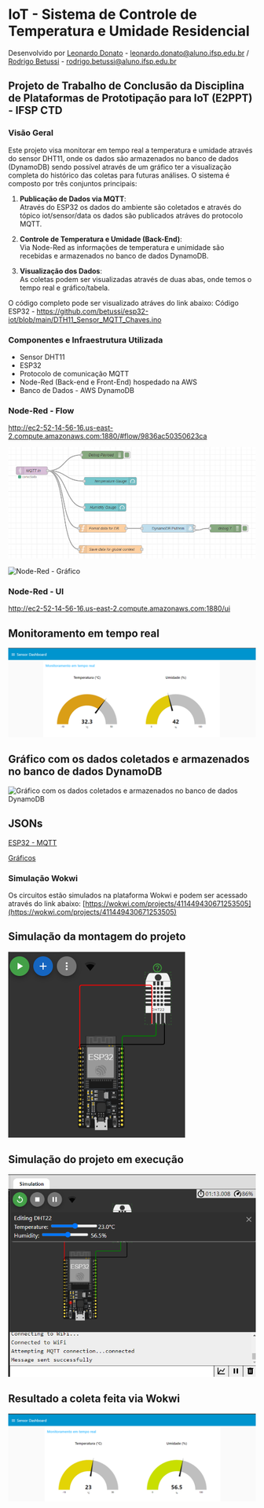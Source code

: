 # IoT - Sistema de Controle de Temperatura e Umidade Residencial

Desenvolvido por [Leonardo Donato](https://github.com/leopdonato) - leonardo.donato@aluno.ifsp.edu.br / [Rodrigo Betussi](https://github.com/betussi) - rodrigo.betussi@aluno.ifsp.edu.br

## Projeto de Trabalho de Conclusão da Disciplina de Plataformas de Prototipação para IoT (E2PPT) - IFSP CTD

### Visão Geral

Este projeto visa monitorar em tempo real a temperatura e umidade através do sensor DHT11, onde os dados são armazenados no banco de dados (DynamoDB) sendo possível através de um gráfico ter a visualização completa do histórico das coletas para futuras análises. O sistema é composto por três conjuntos principais:

1. **Publicação de Dados via MQTT**:  
   Através do ESP32 os dados do ambiente são coletados e através do tópico iot/sensor/data os dados são publicados atráves do protocolo MQTT.

3. **Controle de Temperatura e Umidade (Back-End)**:  
   Via Node-Red as informações de temperatura e unimidade são recebidas e armazenados no banco de dados DynamoDB.

4. **Visualização dos Dados**:  
   As coletas podem ser visualizadas através de duas abas, onde temos o tempo real e gráfico/tabela.

O código completo pode ser visualizado atráves do link abaixo:
   Código ESP32 - https://github.com/betussi/esp32-iot/blob/main/DTH11_Sensor_MQTT_Chaves.ino

### Componentes e Infraestrutura Utilizada
- Sensor DHT11
- ESP32
- Protocolo de comunicação MQTT
- Node-Red (Back-end e Front-End) hospedado na AWS
- Banco de Dados - AWS DynamoDB

### Node-Red - Flow
http://ec2-52-14-56-16.us-east-2.compute.amazonaws.com:1880/#flow/9836ac50350623ca

![Node-Red - MQTT](./imagens/Node-Red_Flow_MQTT_01.png)

![Node-Red - Gráfico](./imagens/Node-Red_Flow_Gráfico.png)

### Node-Red - UI
http://ec2-52-14-56-16.us-east-2.compute.amazonaws.com:1880/ui

## Monitoramento em tempo real

![Monitoramento em tempo real](./imagens/Node-Red_UI.png)

## Gráfico com os dados coletados e armazenados no banco de dados DynamoDB

![Gráfico com os dados coletados e armazenados no banco de dados DynamoDB](./imagens/Node-Red_Gráfico_01.png)

## JSONs

[ESP32 - MQTT](https://github.com/betussi/esp32-iot/blob/main/node-red/ESP32%20-%20MQTT.json)

[Gráficos](https://github.com/betussi/esp32-iot/blob/main/node-red/Gr%C3%A1ficos.json)

### Simulação Wokwi

Os circuitos estão simulados na plataforma Wokwi e podem ser acessado através do link abaixo:
[https://wokwi.com/projects/411449430671253505](https://wokwi.com/projects/411449430671253505)

## Simulação da montagem do projeto

![Wokwi - Projeto 01](./imagens/Wokwi_01.png)

## Simulação do projeto em execução

![Wokwi - Projeto 02](./imagens/Wokwi_02.png)

## Resultado a coleta feita via Wokwi

![Wokwi - Projeto 03](./imagens/Wokwi_03.png)
